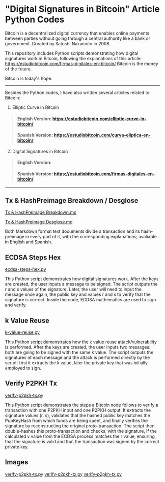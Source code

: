 # "Digital Signatures in Bitcoin" Article Python Codes

Bitcoin is a decentralized digital currency that enables online payments between parties without going through a central authority like a bank or government. Created by Satoshi Nakamoto in 2008.

This repository includes Python scripts demonstrating how digital signatures work in Bitcoin, following the explanations of this article: https://estudiobitcoin.com/firmas-digitales-en-bitcoin/
Bitcoin is the money of the future.

Bitcoin is today's hope.

***

Besides the Python codes, I have also written several articles related to Bitcoin:

1. Elliptic Curve in Bitcoin

  > #### English Version: https://estudiobitcoin.com/elliptic-curve-in-bitcoin/
  > #### Spanish Version: https://estudiobitcoin.com/curva-eliptica-en-bitcoin/

2. Digital Signatures in Bitcoin

  > #### English Version: 
  > #### Spanish Version: https://estudiobitcoin.com/firmas-digitales-en-bitcoin/

***

## Tx & HashPreimage Breakdown / Desglose
[Tx & HashPreimage Breakdown.md](https://github.com/SalvaZaraes/bitcoin-digital-signatures-article/blob/main/Tx%20%26%20HashPreimage%20Breakdown.md)

[Tx & HashPreimage Desglose.md](https://github.com/SalvaZaraes/bitcoin-digital-signatures-article/blob/main/Tx%20%26%20HashPreimage%20Desglose.md)

Both Markdown format text documents divide a transaction and its hash-preimage in every part of it, with the corresponding explanations; avaliable in English and Spanish.

## ECDSA Steps Hex
[ecdsa-steps-hex.py](https://github.com/SalvaZaraes/bitcoin-digital-signatures-article/blob/main/ecdsa-steps-hex.py)

This Python script demonstrates how digital signatures work. After the keys are created, the user inputs a message to be signed. The script outputs the r and s values of the signature. Later, the user will need to input the message once again, the public key and values r and s to verify that the signature is correct.
Inside the code, ECDSA mathematics are used to sign and verify.

## k Value Reuse
[k-value-reuse.py](https://github.com/SalvaZaraes/bitcoin-digital-signatures-article/blob/main/k-value-reuse.py)

This Python script demonstrates how the k value reuse attack/vulnerability is performed. After the keys are created, the user inputs two messages: both are going to be signed with the same k value. The script outputs the signatures of each message and the attack is performed directly by the script: first it extracts the k value, later the private key that was initially employed to sign.

## Verify P2PKH Tx
[verify-p2pkh-tx.py](https://github.com/SalvaZaraes/bitcoin-digital-signatures-article/blob/main/verify-p2pkh-tx.py)

This Python script demonstrates the steps a Bitcoin node follows to verify a transaction with one P2PKH input and one P2PKH output. It extracts the signature values (r, s), validates that the hashed public key matches the PubKeyHash from which funds are being spent, and finally verifies the signature by reconstructing the original proto-transaction. The script then double-hashes this proto-transaction and checks, with the signature, if the calculated v value from the ECDSA process matches the r value, ensuring that the signature is valid and that the transaction was signed by the correct private key.

## Images
[verify-p2pkh-tx.py](https://github.com/SalvaZaraes/bitcoin-digital-signatures-article/blob/main/verify-p2pkh-tx.py)
[verify-p2pkh-tx.py](https://github.com/SalvaZaraes/bitcoin-digital-signatures-article/blob/main/verify-p2pkh-tx.py)
[verify-p2pkh-tx.py](https://github.com/SalvaZaraes/bitcoin-digital-signatures-article/blob/main/verify-p2pkh-tx.py)


